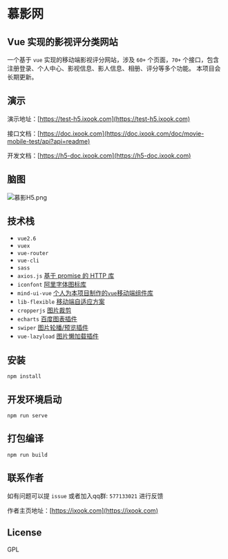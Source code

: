 # 慕影网

## Vue 实现的影视评分类网站

一个基于 `vue` 实现的移动端影视评分网站，涉及 `60+` 个页面，`70+` 个接口，包含注册登录、个人中心、影视信息、影人信息、相册、评分等多个功能。
本项目会长期更新。

## 演示
演示地址：[https://test-h5.ixook.com](https://test-h5.ixook.com)  

接口文档：[https://doc.ixook.com](https://doc.ixook.com/doc/movie-mobile-test/api?api=readme)

开发文档：[https://h5-doc.ixook.com](https://h5-doc.ixook.com)


## 脑图
![慕影H5.png](https://note-file.ixook.com/FqtgheEZr7IgaYEHyGwBQ-M1ipBV)

## 技术栈
- `vue2.6`
- `vuex`
- `vue-router`
- `vue-cli`
- `sass`
- `axios.js` [基于 promise 的 HTTP 库](https://www.kancloud.cn/yunye/axios/234845) 
- `iconfont` [阿里字体图标库](https://www.iconfont.cn/)
- `mind-ui-vue` [个人为本项目制作的`vue`移动端组件库](https://mind-ui.ixook.com/) 
- `lib-flexible` [移动端自适应方案](https://github.com/amfe/lib-flexible)
- `cropperjs` [图片裁剪](https://github.com/fengyuanchen/cropperjs)
- `echarts` [百度图表插件](https://echarts.apache.org/zh/index.html)
- `swiper` [图片轮播/预览插件](https://www.swiper.com.cn)
- `vue-lazyload` [图片懒加载插件](https://github.com/hilongjw/vue-lazyload)


## 安装
```
npm install
```

## 开发环境启动
```
npm run serve
```

## 打包编译
```
npm run build
```

## 联系作者
如有问题可以提 `issue` 或者加入qq群: `577133021` 进行反馈

作者主页地址：[https://ixook.com](https://ixook.com)


## License
GPL
